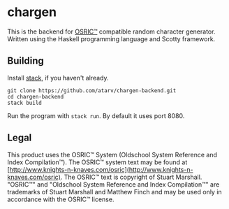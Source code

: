 # chargen

This is the backend for [OSRIC™](http://www.knights-n-knaves.com/osric)
compatible random character generator. Written using the Haskell programming
language and Scotty framework.

## Building

Install [stack](https://docs.haskellstack.org/en/stable/README/#how-to-install),
if you haven't already.

```
git clone https://github.com/atarv/chargen-backend.git
cd chargen-backend
stack build
```

Run the program with `stack run`. By default it uses port 8080.

## Legal

This product uses the OSRIC™ System (Oldschool System Reference and Index
Compilation™). The OSRIC™ system text may be found at
[http://www.knights-n-knaves.com/osric](http://www.knights-n-knaves.com/osric).
The OSRIC™ text is copyright of Stuart Marshall. "OSRIC™" and "Oldschool
System Reference and Index Compilation™" are trademarks of Stuart Marshall
and Matthew Finch and may be used only in accordance with the OSRIC™ license.
